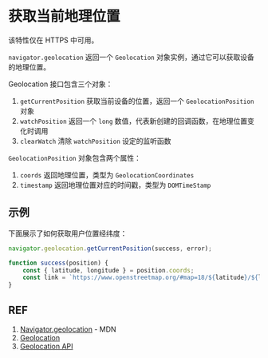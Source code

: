 # 获取当前地理位置

该特性仅在 HTTPS 中可用。

`navigator.geolocation` 返回一个 `Geolocation` 对象实例，通过它可以获取设备的地理位置。

Geolocation 接口包含三个对象：

1. `getCurrentPosition` 获取当前设备的位置，返回一个 `GeolocationPosition` 对象
1. `watchPosition` 返回一个 `long` 数值，代表新创建的回调函数，在地理位置变化时调用
1. `clearWatch` 清除 `watchPosition` 设定的监听函数

`GeolocationPosition` 对象包含两个属性：

1. `coords` 返回地理位置，类型为 `GeolocationCoordinates`
1. `timestamp` 返回地理位置对应的时间戳，类型为 `DOMTimeStamp`

## 示例

下面展示了如何获取用户位置经纬度：

```js
navigator.geolocation.getCurrentPosition(success, error);

function success(position) {
    const { latitude, longitude } = position.coords;
    const link = `https://www.openstreetmap.org/#map=18/${latitude}/${longitude}`;
}
```

## REF

1. [Navigator.geolocation][1] - MDN
1. [Geolocation][2]
1. [Geolocation API][4]

[1]: https://developer.mozilla.org/en-US/docs/Web/API/Navigator/geolocation "Navigator.·geolocation"
[2]: https://developer.mozilla.org/en-US/docs/Web/API/Geolocation "Geolocation"
[3]: https://developer.mozilla.org/en-US/docs/Web/API/GeolocationPosition "GeolocationPosition"
[4]: https://developer.mozilla.org/en-US/docs/Web/API/Geolocation_API "Geolocation API"
